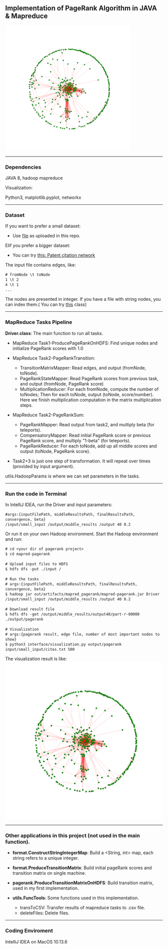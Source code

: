 ## Implementation of PageRank Algorithm in JAVA & Mapreduce

<div align=left><img src="visualization/img/figure_1.png" width = "400" height = 400"/></div>
 
***
 
### Dependencies

JAVA 8, hadoop mapreduce

Visualization:

Python3, matplotlib.pyplot, networkx

***

### Dataset

If you want to prefer a small dataset:

* Use [file](input/small_input) as uploaded in this repo.

Elif you prefer a bigger dataset:

* You can try [this: Patent citation network](http://snap.stanford.edu/data/cit-Patents.txt.gz)

The input file contains edges, like:

```
# fromNode \t toNode
1 \t 2
4 \t 1
...
```
The nodes are presented in integer. If you have a file with string nodes, you can index them.( You can try [this](src/main/java/format/ProduceTransitionMatrix.java) class)

***

### MapReduce Tasks Pipeline
**Driver.class**: The main function to run all tasks.

* MapReduce Task1-ProducePageRankOnHDFS: Find unique nodes and initialize PageRank scores with 1.0

* MapReduce Task2-PageRankTransition:
  * TransitionMatrixMapper: Read edges, and output (fromNode, toNode).
  * PageRankStateMapper: Read PageRank scores from previous task, and output (fromNode, PageRank score)
  * MultiplicationReducer: For each fromNode, compute the number of toNodes; Then for each toNode, output (toNode, score/number). Here we finish multiplication computation in the matrix multiplication steps.

* MapReduce Task2-PageRankSum:
  * PageRankMapper: Read output from task2, and multiply beta (for teleports).
  * CompensatoryMapper: Read initial PageRank score or previous PageRank score, and multiply "1-beta" (for teleports).
  * PageRankReducer: For each toNode, add up all middle scores and output (toNode, PageRank score).

* Task2+3 is just one step of transformation. It will repeat over times (provided by input argument).

utils.HadoopParams is where we can set parameters in the tasks.

***

### Run the code in Terminal

In IntelliJ IDEA, run the Driver and input parameters:

```
#args:{inputFilePath, middleResultsPath, finalResultsPath, convergence, beta}
/input/small_input /output/middle_results /output 40 0.2
```

Or run it on your own Hadoop environment.
Start the Hadoop environment and run:

```
# cd <your dir of pagerank project>
$ cd mapred-pagerank

# Upload input files to HDFS
$ hdfs dfs -put ./input /

# Run the tasks
# args:{inputFilePath, middleResultsPath, finalResultsPath, convergence, beta}
$ hadoop jar out/artifacts/mapred_pagerank/mapred-pagerank.jar Driver /input/small_input /output/middle_results /output 40 0.2

# Download result file
$ hdfs dfs -get /output/middle_results/output40/part-r-00000 ./output/pagerank

# Visualization
# args:{pagerank result, edge file, number of most important nodes to show}
$ python3 interface/visualization.py output/pagerank input/small_input/cites.txt 500
```

The visualization result is like:
![](visualization/img/figure_1.png)

***

### Other applications in this project (not used in the main function).
* **format.ConstructStringIntegerMap**: Build a <String, int> map, each string refers to a unique integer.

* **format.ProduceTransitionMatrix**: Build initial pageRank scores and transition matrix on single machine.

* **pagerank.ProduceTransitionMatrixOnHDFS**: Build transition matrix, used in my first implementation.

* **utils.FuncTools**: Some functions used in this implementation.
  * transToCSV: Transfer results of mapreduce tasks to .csv file.
  * deleteFiles: Delete files.

***

### Coding Enviroment

IntelliJ IDEA on  MacOS 10.13.6
